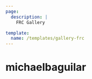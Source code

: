 ```yaml
---
page:
  description: |
    FRC Gallery

template:
  name: /templates/gallery-frc
---
```


# michaelbaguilar
